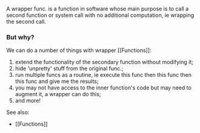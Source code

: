 A wrapper func. is a function in software whose main purpose is to call a second function or system call with no additional computation, ie wrapping the second call.

### But why?

We can do a number of things with wrapper [[Functions]]:
1. extend the functionality of the secondary function without modifying it;
2. hide 'unpretty' stuff from the original func.;
3. run multiple funcs as a routine, ie execute this func then this func then this func and give me the results;
4. you may not have access to the inner function's code but may need to augment it, a wrapper can do this;
5. and more!


See also:
- [[Functions]]